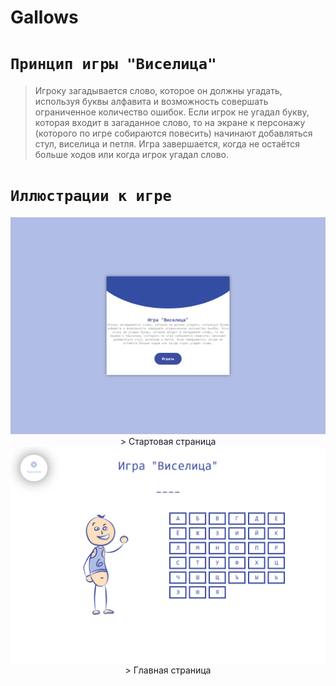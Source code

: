 # Gallows
# `Принцип игры "Виселица"`
> Игроку загадывается слово, которое он должны угадать, используя буквы алфавита и возможность совершать ограниченное количество ошибок. Если игрок не угадал букву, которая входит в загаданное слово, то на экране к персонажу (которого по игре собираются повесить) начинают добавляться стул, виселица и петля. Игра завершается, когда не остаётся больше ходов или когда игрок угадал слово.
# `Иллюстрации к игре`
<div align="center">
  <img src="screenshot//screenshot_0.png" width="750" alt="Стартовая страница"/>
  > Стартовая страница
  <img src="screenshot//screenshot_1.png" width="750" alt="Главная страница"/>
  > Главная страница
</div>
